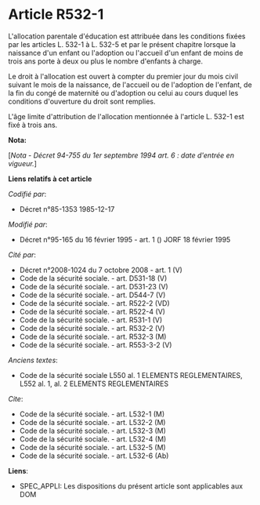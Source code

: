 # Article R532-1

L'allocation parentale d'éducation est attribuée dans les conditions     fixées par les articles L. 532-1 à L. 532-5 et par
le présent chapitre lorsque la naissance d'un enfant ou l'adoption ou l'accueil d'un enfant de moins de trois ans porte à
deux ou plus le nombre d'enfants à charge. 

Le droit à l'allocation est ouvert à compter du premier jour du mois civil suivant le mois de la naissance, de l'accueil ou
de l'adoption de l'enfant, de la fin du congé de maternité ou d'adoption ou celui au cours duquel les conditions d'ouverture
du droit sont remplies. 

L'âge limite d'attribution de l'allocation mentionnée à l'article L. 532-1 est fixé à trois ans.

**Nota:**

[*Nota - Décret 94-755 du 1er septembre 1994 art. 6 : date d'entrée en vigueur.*]

**Liens relatifs à cet article**

_Codifié par_:

  - Décret n°85-1353 1985-12-17

_Modifié par_:

  - Décret n°95-165 du 16 février 1995 - art. 1 () JORF 18 février 1995

_Cité par_:

  - Décret n°2008-1024 du 7 octobre 2008 - art. 1 (V)
  - Code de la sécurité sociale. - art. D531-18 (V)
  - Code de la sécurité sociale. - art. D531-23 (V)
  - Code de la sécurité sociale. - art. D544-7 (V)
  - Code de la sécurité sociale. - art. R522-2 (VD)
  - Code de la sécurité sociale. - art. R522-4 (V)
  - Code de la sécurité sociale. - art. R531-1 (V)
  - Code de la sécurité sociale. - art. R532-2 (V)
  - Code de la sécurité sociale. - art. R532-3 (M)
  - Code de la sécurité sociale. - art. R553-3-2 (V)

_Anciens textes_:

  - Code de la sécurité sociale L550 al. 1 ELEMENTS REGLEMENTAIRES, L552 al. 1, al. 2 ELEMENTS REGLEMENTAIRES

_Cite_:

  - Code de la sécurité sociale. - art. L532-1 (M)
  - Code de la sécurité sociale. - art. L532-2 (M)
  - Code de la sécurité sociale. - art. L532-3 (M)
  - Code de la sécurité sociale. - art. L532-4 (M)
  - Code de la sécurité sociale. - art. L532-5 (M)
  - Code de la sécurité sociale. - art. L532-6 (Ab)

**Liens**:

  - SPEC_APPLI: Les dispositions du présent article sont applicables aux DOM
